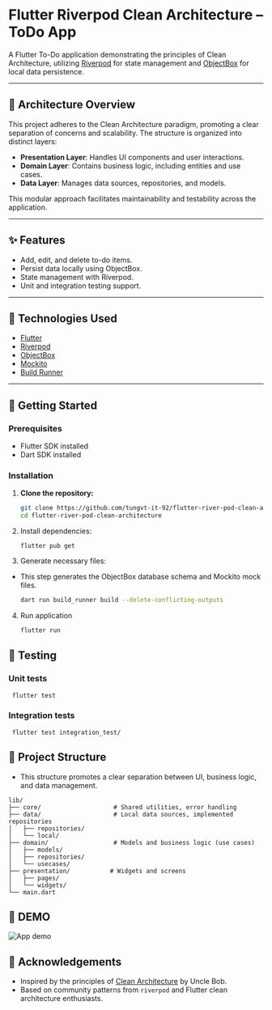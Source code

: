 # Flutter Riverpod Clean Architecture – ToDo App

A Flutter To-Do application demonstrating the principles of Clean Architecture, utilizing [Riverpod](https://riverpod.dev/) for state management and [ObjectBox](https://objectbox.io/) for local data persistence.

---

## 🧱 Architecture Overview

This project adheres to the Clean Architecture paradigm, promoting a clear separation of concerns and scalability. The structure is organized into distinct layers:

- **Presentation Layer**: Handles UI components and user interactions.
- **Domain Layer**: Contains business logic, including entities and use cases.
- **Data Layer**: Manages data sources, repositories, and models.

This modular approach facilitates maintainability and testability across the application.

---

## ✨ Features

- Add, edit, and delete to-do items.
- Persist data locally using ObjectBox.
- State management with Riverpod.
- Unit and integration testing support.

---

## 🧰 Technologies Used

- [Flutter](https://flutter.dev/)
- [Riverpod](https://riverpod.dev/)
- [ObjectBox](https://objectbox.io/)
- [Mockito](https://pub.dev/packages/mockito)
- [Build Runner](https://pub.dev/packages/build_runner)

---

## 🚀 Getting Started

### Prerequisites

- Flutter SDK installed
- Dart SDK installed

### Installation

1. **Clone the repository:**

   ```bash
   git clone https://github.com/tungvt-it-92/flutter-river-pod-clean-architecture.git
   cd flutter-river-pod-clean-architecture
   ```
2. Install dependencies:
    
    ```
    flutter pub get
    ```
3. Generate necessary files:
  * This step generates the ObjectBox database schema and Mockito mock files.
    
    ```bash
    dart run build_runner build --delete-conflicting-outputs
    ```

4. Run application
    
    ```bash
    flutter run
    ```

## 🧪 Testing

### Unit tests

     flutter test


### Integration tests

     flutter test integration_test/

## 📁 Project Structure
* This structure promotes a clear separation between UI, business logic, and data management.
```
lib/
├── core/                    # Shared utilities, error handling
├── data/                    # Local data sources, implemented repositories
│   ├── repositories/
│   └── local/
├── domain/                  # Models and business logic (use cases)
│   ├── models/
│   ├── repositories/
│   └── usecases/
├── presentation/           # Widgets and screens
│   ├── pages/
│   └── widgets/
└── main.dart
```

## 🚀 DEMO
![App demo](demo.gif)

## 🙌 Acknowledgements
- Inspired by the principles of [Clean Architecture](https://8thlight.com/blog/uncle-bob/2012/08/13/the-clean-architecture.html) by Uncle Bob. <br>
- Based on community patterns from `riverpod` and Flutter clean architecture enthusiasts.